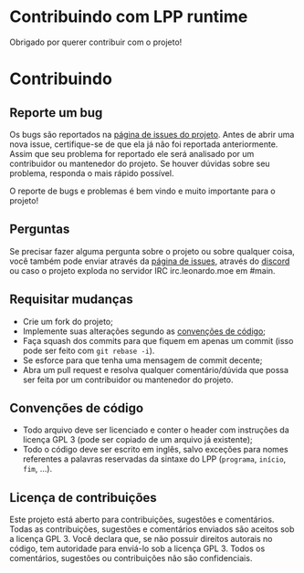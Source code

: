 # Contribuindo com LPP runtime

Obrigado por querer contribuir com o projeto!

# Contribuindo
## Reporte um bug
Os bugs são reportados na [página de issues do projeto](https://github.com/fmleo/lpppy/issues). Antes de abrir uma nova issue, certifique-se de que ela já não foi reportada anteriormente. Assim que seu problema for reportado ele será analisado por um contribuidor ou mantenedor do projeto. Se houver dúvidas sobre seu problema, responda o mais rápido possível.

O reporte de bugs e problemas é bem vindo e muito importante para o projeto!

## Perguntas
Se precisar fazer alguma pergunta sobre o projeto ou sobre qualquer coisa, você também pode enviar através da [página de issues](https://github.com/fmleo/lpppy/issues), através do [discord](https://discord.gg/FpmXy28Y) ou caso o projeto exploda no servidor IRC irc.leonardo.moe em #main.

## Requisitar mudanças

- Crie um fork do projeto;
- Implemente suas alterações segundo as [convenções de código](#Convenções-de-código);
- Faça squash dos commits para que fiquem em apenas um commit (isso pode ser feito com ```git rebase -i```). 
- Se esforce para que tenha uma mensagem de commit decente;
- Abra um pull request e resolva qualquer comentário/dúvida que possa ser feita por um contribuidor ou mantenedor do projeto.
	
## Convenções de código

- Todo arquivo deve ser licenciado e conter o header com instruções da licença GPL 3 (pode ser copiado de um arquivo já existente);
- Todo o código deve ser escrito em inglês, salvo exceções para nomes referentes a palavras reservadas da sintaxe do LPP (```programa```, ```início```, ```fim```, …).

## Licença de contribuições

Este projeto está aberto para contribuições, sugestões e comentários. Todas as contribuições, sugestões e comentários enviados são aceitos sob a licença GPL 3. Você declara que, se não possuir direitos autorais no código, tem autoridade para enviá-lo sob a licença GPL 3. Todos os comentários, sugestões ou contribuições não são confidenciais.
